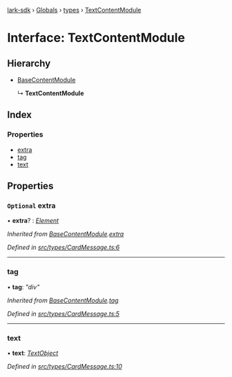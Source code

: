 [lark-sdk](../README.md) › [Globals](../globals.md) › [types](../modules/types.md) › [TextContentModule](types.textcontentmodule.md)

# Interface: TextContentModule

## Hierarchy

* [BaseContentModule](types.basecontentmodule.md)

  ↳ **TextContentModule**

## Index

### Properties

* [extra](types.textcontentmodule.md#optional-extra)
* [tag](types.textcontentmodule.md#tag)
* [text](types.textcontentmodule.md#text)

## Properties

### `Optional` extra

• **extra**? : *[Element](../modules/types.md#element)*

*Inherited from [BaseContentModule](types.basecontentmodule.md).[extra](types.basecontentmodule.md#optional-extra)*

*Defined in [src/types/CardMessage.ts:6](https://github.com/TbhT/lark-sdk/blob/5ecb791/src/types/CardMessage.ts#L6)*

___

###  tag

• **tag**: *"div"*

*Inherited from [BaseContentModule](types.basecontentmodule.md).[tag](types.basecontentmodule.md#tag)*

*Defined in [src/types/CardMessage.ts:5](https://github.com/TbhT/lark-sdk/blob/5ecb791/src/types/CardMessage.ts#L5)*

___

###  text

• **text**: *[TextObject](../modules/types.md#textobject)*

*Defined in [src/types/CardMessage.ts:10](https://github.com/TbhT/lark-sdk/blob/5ecb791/src/types/CardMessage.ts#L10)*
